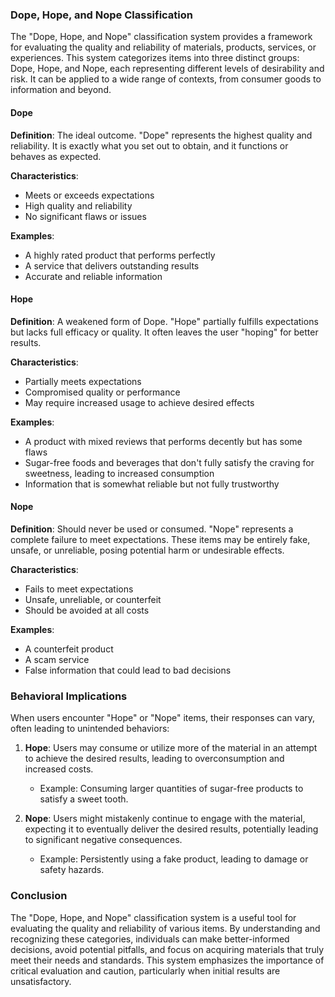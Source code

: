 ### Dope, Hope, and Nope Classification

The "Dope, Hope, and Nope" classification system provides a framework for evaluating the quality and reliability of materials, products, services, or experiences. This system categorizes items into three distinct groups: Dope, Hope, and Nope, each representing different levels of desirability and risk. It can be applied to a wide range of contexts, from consumer goods to information and beyond.

#### Dope
**Definition**: The ideal outcome. "Dope" represents the highest quality and reliability. It is exactly what you set out to obtain, and it functions or behaves as expected.

**Characteristics**:
- Meets or exceeds expectations
- High quality and reliability
- No significant flaws or issues

**Examples**:
- A highly rated product that performs perfectly
- A service that delivers outstanding results
- Accurate and reliable information

#### Hope
**Definition**: A weakened form of Dope. "Hope" partially fulfills expectations but lacks full efficacy or quality. It often leaves the user "hoping" for better results.

**Characteristics**:
- Partially meets expectations
- Compromised quality or performance
- May require increased usage to achieve desired effects

**Examples**:
- A product with mixed reviews that performs decently but has some flaws
- Sugar-free foods and beverages that don't fully satisfy the craving for sweetness, leading to increased consumption
- Information that is somewhat reliable but not fully trustworthy

#### Nope
**Definition**: Should never be used or consumed. "Nope" represents a complete failure to meet expectations. These items may be entirely fake, unsafe, or unreliable, posing potential harm or undesirable effects.

**Characteristics**:
- Fails to meet expectations
- Unsafe, unreliable, or counterfeit
- Should be avoided at all costs

**Examples**:
- A counterfeit product
- A scam service
- False information that could lead to bad decisions

### Behavioral Implications

When users encounter "Hope" or "Nope" items, their responses can vary, often leading to unintended behaviors:

1. **Hope**: Users may consume or utilize more of the material in an attempt to achieve the desired results, leading to overconsumption and increased costs.
   - Example: Consuming larger quantities of sugar-free products to satisfy a sweet tooth.

2. **Nope**: Users might mistakenly continue to engage with the material, expecting it to eventually deliver the desired results, potentially leading to significant negative consequences.
   - Example: Persistently using a fake product, leading to damage or safety hazards.

### Conclusion

The "Dope, Hope, and Nope" classification system is a useful tool for evaluating the quality and reliability of various items. By understanding and recognizing these categories, individuals can make better-informed decisions, avoid potential pitfalls, and focus on acquiring materials that truly meet their needs and standards. This system emphasizes the importance of critical evaluation and caution, particularly when initial results are unsatisfactory.
